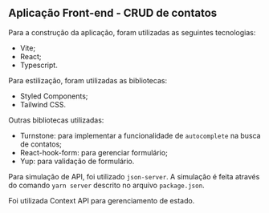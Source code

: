 ## Aplicação Front-end - CRUD de contatos
Para a construção da aplicação, foram utilizadas as seguintes tecnologias:
- Vite;
- React;
- Typescript.

Para estilização, foram utilizadas as bibliotecas:
- Styled Components;
- Tailwind CSS.

Outras bibliotecas utilizadas:
- Turnstone: para implementar a funcionalidade de `autocomplete` na busca de contatos;
- React-hook-form: para gerenciar formulário;
- Yup: para validação de formulário.

Para simulação de API, foi utilizado `json-server`. A simulação é feita através do comando `yarn server` descrito no arquivo `package.json`.

Foi utilizada Context API para gerenciamento de estado.
